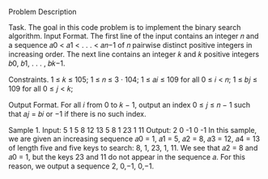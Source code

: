 Problem Description

Task. The goal in this code problem is to implement the binary search algorithm.
Input Format. The first line of the input contains an integer 𝑛 and a sequence 𝑎0 < 𝑎1 < . . . < 𝑎𝑛−1
of 𝑛 pairwise distinct positive integers in increasing order. The next line contains an integer 𝑘 and 𝑘
positive integers 𝑏0, 𝑏1, . . . , 𝑏𝑘−1.

Constraints. 1 ≤ 𝑘 ≤ 105; 1 ≤ 𝑛 ≤ 3 · 104; 1 ≤ 𝑎𝑖 ≤ 109 for all 0 ≤ 𝑖 < 𝑛; 1 ≤ 𝑏𝑗 ≤ 109 for all 0 ≤ 𝑗 < 𝑘;

Output Format. For all 𝑖 from 0 to 𝑘 − 1, output an index 0 ≤ 𝑗 ≤ 𝑛 − 1 such that 𝑎𝑗 = 𝑏𝑖 or −1 if there
is no such index.

Sample 1.
Input:
5 1 5 8 12 13
5 8 1 23 1 11
Output:
2 0 -1 0 -1
In this sample, we are given an increasing sequence 𝑎0 = 1, 𝑎1 = 5, 𝑎2 = 8, 𝑎3 = 12, 𝑎4 = 13 of length
five and five keys to search: 8, 1, 23, 1, 11. We see that 𝑎2 = 8 and 𝑎0 = 1, but the keys 23 and 11 do
not appear in the sequence 𝑎. For this reason, we output a sequence 2, 0,−1, 0,−1.
